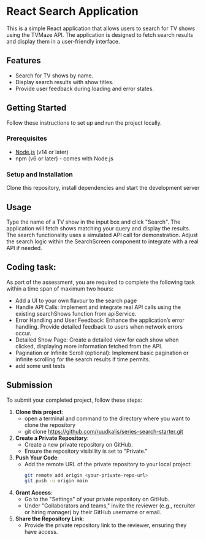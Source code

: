 # React Search Application

This is a simple React application that allows users to search for TV shows using the TVMaze API. The application is designed to fetch search results and display them in a user-friendly interface.

## Features

- Search for TV shows by name.
- Display search results with show titles.
- Provide user feedback during loading and error states.

## Getting Started

Follow these instructions to set up and run the project locally.

### Prerequisites

- [Node.js](https://nodejs.org/) (v14 or later)
- npm (v6 or later) - comes with Node.js

### Setup and Installation
Clone this repository, install dependencies and start the development server

## Usage
Type the name of a TV show in the input box and click "Search".
The application will fetch shows matching your query and display the results.
The search functionality uses a simulated API call for demonstration. Adjust the search logic within the SearchScreen component to integrate with a real API if needed.

## Coding task:
As part of the assessment, you are required to complete the following task within a time span of maximum two hours:
- Add a UI to your own flavour to the search page
- Handle API Calls: Implement and integrate real API calls using the existing searchShows function from apiService.
- Error Handling and User Feedback: Enhance the application’s error handling. Provide detailed feedback to users when network errors occur.  
- Detailed Show Page: Create a detailed view for each show when clicked, displaying more information fetched from the API.
- Pagination or Infinite Scroll (optional): Implement basic pagination or infinite scrolling for the search results if time permits.
- add some unit tests

## Submission
To submit your completed project, follow these steps:
1. **Clone this project**:
    - open a terminal and command to the directory where you want to clone the repository
    - git clone https://github.com/ruudkalis/series-search-starter.git 
2. **Create a Private Repository**:
    - Create a new private repository on GitHub.
    - Ensure the repository visibility is set to "Private."
3. **Push Your Code**:
    - Add the remote URL of the private repository to your local project:
      ```bash
      git remote add origin <your-private-repo-url>
      git push -u origin main
      ```
4. **Grant Access**:
    - Go to the "Settings" of your private repository on GitHub.
    - Under "Collaborators and teams," invite the reviewer (e.g., recruiter or hiring manager) by their GitHub username or email.
5. **Share the Repository Link**:
    - Provide the private repository link to the reviewer, ensuring they have access.
 

